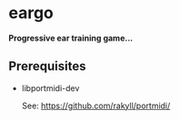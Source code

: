 # eargo
__Progressive ear training game...__

## Prerequisites

* libportmidi-dev
    
    See: https://github.com/rakyll/portmidi/